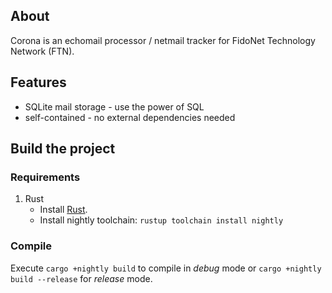 ## About

Corona is an echomail processor / netmail tracker for FidoNet Technology Network (FTN).

## Features

- SQLite mail storage - use the power of SQL
- self-contained - no external dependencies needed

## Build the project

### Requirements

1. Rust
	- Install [Rust](https://www.rust-lang.org/tools/install).
	- Install nightly toolchain: `rustup toolchain install nightly`

### Compile

Execute `cargo +nightly build` to compile in *debug* mode or `cargo +nightly build --release` for *release* mode.
